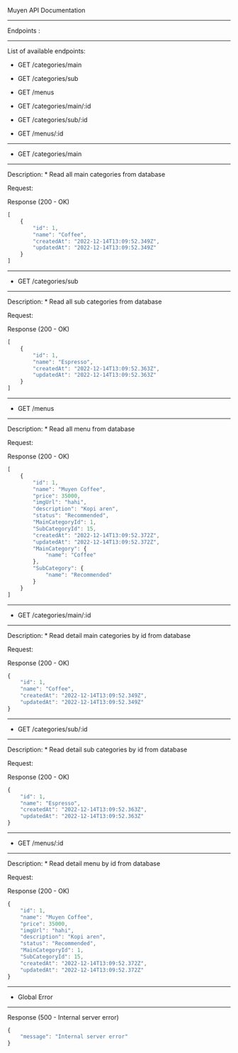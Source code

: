 Muyen API Documentation
____________________________________________________

Endpoints :
____________________________________________________

List of available endpoints:

* GET /categories/main
* GET /categories/sub
* GET /menus

* GET /categories/main/:id
* GET /categories/sub/:id
* GET /menus/:id

____________________________________________________

* GET /categories/main
____________________________________________________

Description:
    * Read all main categories from database

Request:

Response (200 - OK)
```js
[
    {
        "id": 1,
        "name": "Coffee",
        "createdAt": "2022-12-14T13:09:52.349Z",
        "updatedAt": "2022-12-14T13:09:52.349Z"
    }
]
```
____________________________________________________

* GET /categories/sub
____________________________________________________
Description:
    * Read all sub categories from database

Request:

Response (200 - OK)
```js
[
    {
        "id": 1,
        "name": "Espresso",
        "createdAt": "2022-12-14T13:09:52.363Z",
        "updatedAt": "2022-12-14T13:09:52.363Z"
    }
]
```

____________________________________________________

* GET /menus
____________________________________________________
Description:
    * Read all menu from database

Request:

Response (200 - OK)
```js
[
    {
        "id": 1,
        "name": "Muyen Coffee",
        "price": 35000,
        "imgUrl": "hahi",
        "description": "Kopi aren",
        "status": "Recommended",
        "MainCategoryId": 1,
        "SubCategoryId": 15,
        "createdAt": "2022-12-14T13:09:52.372Z",
        "updatedAt": "2022-12-14T13:09:52.372Z",
        "MainCategory": {
            "name": "Coffee"
        },
        "SubCategory": {
            "name": "Recommended"
        }
    }
]
```

____________________________________________________

* GET /categories/main/:id
____________________________________________________

Description:
    * Read detail main categories by id from database

Request:

Response (200 - OK)
```js
{
    "id": 1,
    "name": "Coffee",
    "createdAt": "2022-12-14T13:09:52.349Z",
    "updatedAt": "2022-12-14T13:09:52.349Z"
}
```

____________________________________________________

* GET /categories/sub/:id
____________________________________________________

Description:
    * Read detail sub categories by id from database

Request:

Response (200 - OK)
```js
{
    "id": 1,
    "name": "Espresso",
    "createdAt": "2022-12-14T13:09:52.363Z",
    "updatedAt": "2022-12-14T13:09:52.363Z"
}
```

____________________________________________________

* GET /menus/:id
____________________________________________________
Description:
    * Read detail menu by id from database

Request:

Response (200 - OK)
```js
{
    "id": 1,
    "name": "Muyen Coffee",
    "price": 35000,
    "imgUrl": "hahi",
    "description": "Kopi aren",
    "status": "Recommended",
    "MainCategoryId": 1,
    "SubCategoryId": 15,
    "createdAt": "2022-12-14T13:09:52.372Z",
    "updatedAt": "2022-12-14T13:09:52.372Z"
}
```

____________________________________________________

* Global Error
____________________________________________________

Response (500 - Internal server error)
```js
{
    "message": "Internal server error"
}
```